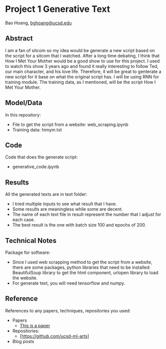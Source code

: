 # Project 1 Generative Text

Bao Hoang, bghoang@ucsd.edu

## Abstract

I am a fan of sitcom so my idea would be generate a new script based on the script for a sitcom that I watched. After a long time debating, I think that How I Met Your Mother would be a good show to use for this project. I used to watch this show 3 years ago and found it really interesting to follow Ted, our main character, and his love life. Therefore, it will be great to genterate a new script for it base on what the original script has. I will be using RNN for training module. The training data, as I mentioned, will be the script How I Met Your Mother. 

## Model/Data

In this repository:
- File to get the script from a website: web_scraping.ipynb
- Training data: himym.txt

## Code

Code that does the generate script:
- generative_code.ipynb

## Results

All the generated texts are in text folder:
- I tried multiple inputs to see what result that I have.
- Some results are meaningless while some are decent.
- The name of each text file in result represent the number that I adjust for each case. 
- The best result is the one with batch size 100 and epochs of 200.

## Technical Notes

Package for software: 
- Since I used web scrapping method to get the script from a website, there are some packages, python libraries that need to be installed: BeautifulSoup library to get the html component, urlopen library to load the website.
- For generate text, you will need tensorflow and numpy.


## Reference

References to any papers, techniques, repositories you used:
- Papers
  - [This is a paper](this_is_the_link.pdf)
- Repositories: 
  - [https://github.com/ucsd-ml-arts]
- Blog posts
